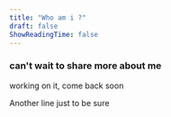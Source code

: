 ```yaml
---
title: "Who am i ?"
draft: false
ShowReadingTime: false
---
```



### can't wait to share more about me

working on it, come back soon

Another line just to be sure

